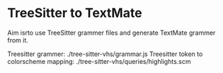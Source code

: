 # TreeSitter to TextMate

Aim isrto use TreeSitter grammer files and generate TextMate grammer from it.

Treesitter grammer: ./tree-sitter-vhs/grammar.js
Treesitter token to colorscheme mapping: ./tree-sitter-vhs/queries/highlights.scm


